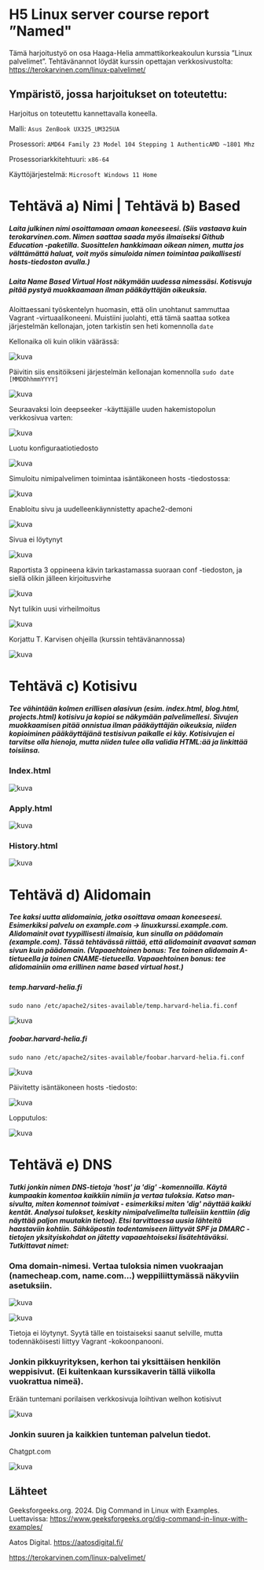 

# H5 Linux server course report ”Named"

Tämä harjoitustyö on osa Haaga-Helia ammattikorkeakoulun kurssia ”Linux palvelimet”. 
Tehtävänannot löydät kurssin opettajan verkkosivustolta: https://terokarvinen.com/linux-palvelimet/

## Ympäristö, jossa harjoitukset on toteutettu:

Harjoitus on toteutettu kannettavalla koneella.

Malli: `Asus ZenBook UX325_UM325UA`

Prosessori: `AMD64 Family 23 Model 104 Stepping 1 AuthenticAMD ~1801 Mhz`

Prosessoriarkkitehtuuri: `x86-64`

Käyttöjärjestelmä: `Microsoft Windows 11 Home`


# Tehtävä a) Nimi | Tehtävä b) Based
##### Laita julkinen nimi osoittamaan omaan koneeseesi. (Siis vastaava kuin terokarvinen.com. Nimen saattaa saada myös ilmaiseksi Github Education -paketilla. Suosittelen hankkimaan oikean nimen, mutta jos välttämättä haluat, voit myös simuloida nimen toimintaa paikallisesti hosts-tiedoston avulla.)
##### Laita Name Based Virtual Host näkymään uudessa nimessäsi. Kotisvuja pitää pystyä muokkaamaan ilman pääkäyttäjän oikeuksia.

Aloittaessani työskentelyn huomasin, että olin unohtanut sammuttaa Vagrant -virtuaalikoneeni. Muistiini juolahti, että tämä saattaa sotkea järjestelmän kellonajan, joten tarkistin sen heti komennolla ``date``

Kellonaika oli kuin olikin väärässä:

![kuva](https://github.com/user-attachments/assets/ea7681f5-73aa-4096-ba98-4bb541af748c)

Päivitin siis ensitöikseni järjestelmän kellonajan komennolla ``sudo date [MMDDhhmmYYYY]``

![kuva](https://github.com/user-attachments/assets/693fcd74-6e43-4147-a91a-f034f5352d3c)

Seuraavaksi loin deepseeker -käyttäjälle uuden hakemistopolun verkkosivua varten:

![kuva](https://github.com/user-attachments/assets/f9623ea6-a5cb-4225-82b7-4a2153416f26)

Luotu konfiguraatiotiedosto

![kuva](https://github.com/user-attachments/assets/b44888d1-e5b1-4ec6-9803-81c495ffe2b8)

Simuloitu nimipalvelimen toimintaa isäntäkoneen hosts -tiedostossa:

![kuva](https://github.com/user-attachments/assets/a45de7b4-2440-4546-b10e-a703398693d4)

Enabloitu sivu ja uudelleenkäynnistetty apache2-demoni

![kuva](https://github.com/user-attachments/assets/3f53016c-f9b1-4827-ae88-83194abce7da)

Sivua ei löytynyt

![kuva](https://github.com/user-attachments/assets/863fbef1-91e5-4068-83c0-7af1165511e6)

Raportista 3 oppineena kävin tarkastamassa suoraan conf -tiedoston, ja siellä olikin jälleen kirjoitusvirhe 

![kuva](https://github.com/user-attachments/assets/2b9eb7dd-b9a9-4066-bdc0-3d92f424242b)

Nyt tulikin uusi virheilmoitus

![kuva](https://github.com/user-attachments/assets/7148e172-95ef-413e-9745-ace4d14b6c72)

Korjattu T. Karvisen ohjeilla (kurssin tehtävänannossa)

![kuva](https://github.com/user-attachments/assets/2df87119-562d-4c23-8694-2c7a3a55de6b)


# Tehtävä c) Kotisivu
##### Tee vähintään kolmen erillisen alasivun (esim. index.html, blog.html, projects.html) kotisivu ja kopioi se näkymään palvelimellesi. Sivujen muokkaamisen pitää onnistua ilman pääkäyttäjän oikeuksia, niiden kopioiminen pääkäyttäjänä testisivun paikalle ei käy. Kotisivujen ei tarvitse olla hienoja, mutta niiden tulee olla validia HTML:ää ja linkittää toisiinsa.

### Index.html

![kuva](https://github.com/user-attachments/assets/2647c2e4-153e-4e42-9933-d40a535a6277)

### Apply.html

![kuva](https://github.com/user-attachments/assets/a0a3702c-178b-4049-9c43-0f94293e3d98)

### History.html

![kuva](https://github.com/user-attachments/assets/f13b5501-ea74-4a70-b113-c4b3087c1c52)


# Tehtävä d) Alidomain
##### Tee kaksi uutta alidomainia, jotka osoittava omaan koneeseesi. Esimerkiksi palvelu on example.com -> linuxkurssi.example.com. Alidomainit ovat tyypillisesti ilmaisia, kun sinulla on päädomain (example.com). Tässä tehtävässä riittää, että alidomainit avaavat saman sivun kuin päädomain. (Vapaaehtoinen bonus: Tee toinen alidomain A-tietueella ja toinen CNAME-tietueella. Vapaaehtoinen bonus: tee alidomainiin oma erillinen name based virtual host.)


##### temp.harvard-helia.fi

``sudo nano /etc/apache2/sites-available/temp.harvard-helia.fi.conf``

![kuva](https://github.com/user-attachments/assets/b58cd76c-3544-4cf1-9fec-159c4d4ac574)

##### foobar.harvard-helia.fi

``sudo nano /etc/apache2/sites-available/foobar.harvard-helia.fi.conf``

![kuva](https://github.com/user-attachments/assets/8d8cd1cf-bd5e-49d5-b09c-f4063d59de2d)

Päivitetty isäntäkoneen hosts -tiedosto:

![kuva](https://github.com/user-attachments/assets/d9c33266-f31f-4614-93d9-1e77cfb8b166)

Lopputulos:

![kuva](https://github.com/user-attachments/assets/39c5d606-bf13-4dce-8b1b-415053e06da6)


# Tehtävä e) DNS
##### Tutki jonkin nimen DNS-tietoja 'host' ja 'dig' -komennoilla. Käytä kumpaakin komentoa kaikkiin nimiin ja vertaa tuloksia. Katso man-sivulta, miten komennot toimivat - esimerkiksi miten 'dig' näyttää kaikki kentät. Analysoi tulokset, keskity nimipalvelimelta tulleisiin kenttiin (dig näyttää paljon muutakin tietoa). Etsi tarvittaessa uusia lähteitä haastaviin kohtiin. Sähköpostin todentamiseen liittyvät SPF ja DMARC -tietojen yksityiskohdat on jätetty vapaaehtoiseksi lisätehtäväksi. Tutkittavat nimet:

### Oma domain-nimesi. Vertaa tuloksia nimen vuokraajan (namecheap.com, name.com...) weppiliittymässä näkyviin asetuksiin.

![kuva](https://github.com/user-attachments/assets/6dde5df9-d292-47ec-b068-405736fb6f5d)

![kuva](https://github.com/user-attachments/assets/b21defae-71ea-49c0-9c14-868ef9b8b627)

Tietoja ei löytynyt. Syytä tälle en toistaiseksi saanut selville, mutta todennäköisesti liittyy Vagrant -kokoonpanooni.

### Jonkin pikkuyrityksen, kerhon tai yksittäisen henkilön weppisivut. (Ei kuitenkaan kurssikaverin tällä viikolla vuokrattua nimeä).

Erään tuntemani porilaisen verkkosivuja loihtivan welhon kotisivut

![kuva](https://github.com/user-attachments/assets/30d5c352-0362-45a5-af25-c0899fea4e9e)

### Jonkin suuren ja kaikkien tunteman palvelun tiedot.

Chatgpt.com

![kuva](https://github.com/user-attachments/assets/1728e469-4846-4e20-833d-10371e93fa39)

## Lähteet

Geeksforgeeks.org. 2024. Dig Command in Linux with Examples. Luettavissa: https://www.geeksforgeeks.org/dig-command-in-linux-with-examples/ 

Aatos Digital. https://aatosdigital.fi/ 

https://terokarvinen.com/linux-palvelimet/

